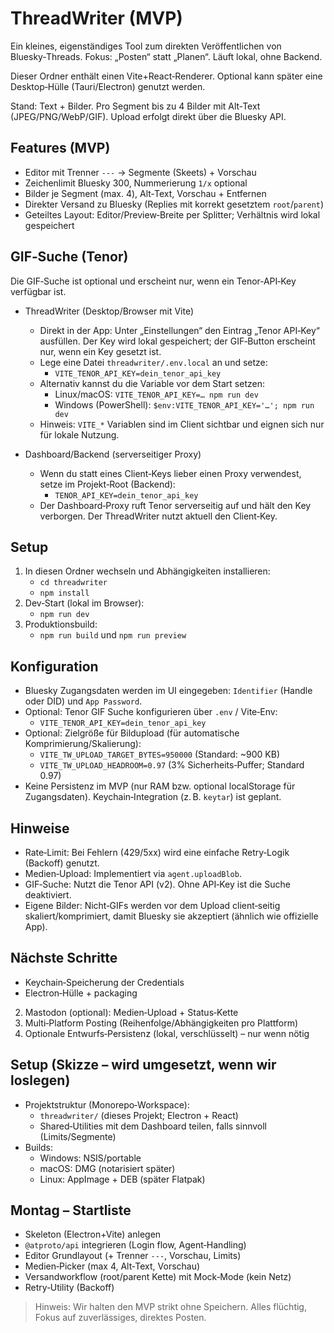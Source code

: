 # ThreadWriter (MVP)

Ein kleines, eigenständiges Tool zum direkten Veröffentlichen von Bluesky‑Threads. Fokus: „Posten“ statt „Planen“. Läuft lokal, ohne Backend.

Dieser Ordner enthält einen Vite+React‑Renderer. Optional kann später eine Desktop‑Hülle (Tauri/Electron) genutzt werden.

Stand: Text + Bilder. Pro Segment bis zu 4 Bilder mit Alt‑Text (JPEG/PNG/WebP/GIF). Upload erfolgt direkt über die Bluesky API.

## Features (MVP)
- Editor mit Trenner `---` → Segmente (Skeets) + Vorschau
- Zeichenlimit Bluesky 300, Nummerierung `1/x` optional
- Bilder je Segment (max. 4), Alt‑Text, Vorschau + Entfernen
- Direkter Versand zu Bluesky (Replies mit korrekt gesetztem `root`/`parent`)
- Geteiltes Layout: Editor/Preview‑Breite per Splitter; Verhältnis wird lokal gespeichert

## GIF‑Suche (Tenor)

Die GIF‑Suche ist optional und erscheint nur, wenn ein Tenor‑API‑Key verfügbar ist.

- ThreadWriter (Desktop/Browser mit Vite)
  - Direkt in der App: Unter „Einstellungen“ den Eintrag „Tenor API‑Key“ ausfüllen. Der Key wird lokal gespeichert; der GIF‑Button erscheint nur, wenn ein Key gesetzt ist.
  - Lege eine Datei `threadwriter/.env.local` an und setze:
    - `VITE_TENOR_API_KEY=dein_tenor_api_key`
  - Alternativ kannst du die Variable vor dem Start setzen:
    - Linux/macOS: `VITE_TENOR_API_KEY=… npm run dev`
    - Windows (PowerShell): `$env:VITE_TENOR_API_KEY='…'; npm run dev`
  - Hinweis: `VITE_*` Variablen sind im Client sichtbar und eignen sich nur für lokale Nutzung.

- Dashboard/Backend (serverseitiger Proxy)
  - Wenn du statt eines Client‑Keys lieber einen Proxy verwendest, setze im Projekt‑Root (Backend):
    - `TENOR_API_KEY=dein_tenor_api_key`
  - Der Dashboard‑Proxy ruft Tenor serverseitig auf und hält den Key verborgen. Der ThreadWriter nutzt aktuell den Client‑Key.

## Setup
1) In diesen Ordner wechseln und Abhängigkeiten installieren:
   - `cd threadwriter`
   - `npm install`
2) Dev‑Start (lokal im Browser):
   - `npm run dev`
3) Produktionsbuild:
   - `npm run build` und `npm run preview`

## Konfiguration
- Bluesky Zugangsdaten werden im UI eingegeben: `Identifier` (Handle oder DID) und `App Password`.
- Optional: Tenor GIF Suche konfigurieren über `.env` / Vite‑Env:
  - `VITE_TENOR_API_KEY=dein_tenor_api_key`
- Optional: Zielgröße für Bildupload (für automatische Komprimierung/Skalierung):
  - `VITE_TW_UPLOAD_TARGET_BYTES=950000` (Standard: ~900 KB)
  - `VITE_TW_UPLOAD_HEADROOM=0.97` (3% Sicherheits‑Puffer; Standard 0.97)
- Keine Persistenz im MVP (nur RAM bzw. optional localStorage für Zugangsdaten). Keychain‑Integration (z. B. `keytar`) ist geplant.

## Hinweise
- Rate‑Limit: Bei Fehlern (429/5xx) wird eine einfache Retry‑Logik (Backoff) genutzt.
- Medien‑Upload: Implementiert via `agent.uploadBlob`.
 - GIF‑Suche: Nutzt die Tenor API (v2). Ohne API‑Key ist die Suche deaktiviert.
 - Eigene Bilder: Nicht‑GIFs werden vor dem Upload client‑seitig skaliert/komprimiert, damit Bluesky sie akzeptiert (ähnlich wie offizielle App).

## Nächste Schritte
- Keychain‑Speicherung der Credentials
- Electron‑Hülle + packaging
2) Mastodon (optional): Medien‑Upload + Status‑Kette
3) Multi‑Platform Posting (Reihenfolge/Abhängigkeiten pro Plattform)
4) Optionale Entwurfs‑Persistenz (lokal, verschlüsselt) – nur wenn nötig

## Setup (Skizze – wird umgesetzt, wenn wir loslegen)
- Projektstruktur (Monorepo‑Workspace):
  - `threadwriter/` (dieses Projekt; Electron + React)
  - Shared‑Utilities mit dem Dashboard teilen, falls sinnvoll (Limits/Segmente)
- Builds:
  - Windows: NSIS/portable
  - macOS: DMG (notarisiert später)
  - Linux: AppImage + DEB (später Flatpak)

## Montag – Startliste
- Skeleton (Electron+Vite) anlegen
- `@atproto/api` integrieren (Login flow, Agent‑Handling)
- Editor Grundlayout (+ Trenner `---`, Vorschau, Limits)
- Medien‑Picker (max 4, Alt‑Text, Vorschau)
- Versandworkflow (root/parent Kette) mit Mock‑Mode (kein Netz)
- Retry‑Utility (Backoff)

> Hinweis: Wir halten den MVP strikt ohne Speichern. Alles flüchtig, Fokus auf zuverlässiges, direktes Posten.
